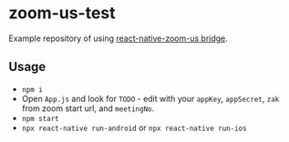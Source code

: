 # zoom-us-test

Example repository of using [react-native-zoom-us bridge](https://www.npmjs.com/package/react-native-zoom-us).

## Usage

* `npm i`
* Open `App.js` and look for `TODO` - edit with your `appKey`, `appSecret`, `zak` from zoom start url, and `meetingNo`.
* `npm start`
* `npx react-native run-android` or `npx react-native run-ios`
